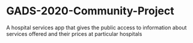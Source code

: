 # GADS-2020-Community-Project
A hospital services app that gives the public access to information about services offered and their prices at particular hospitals
